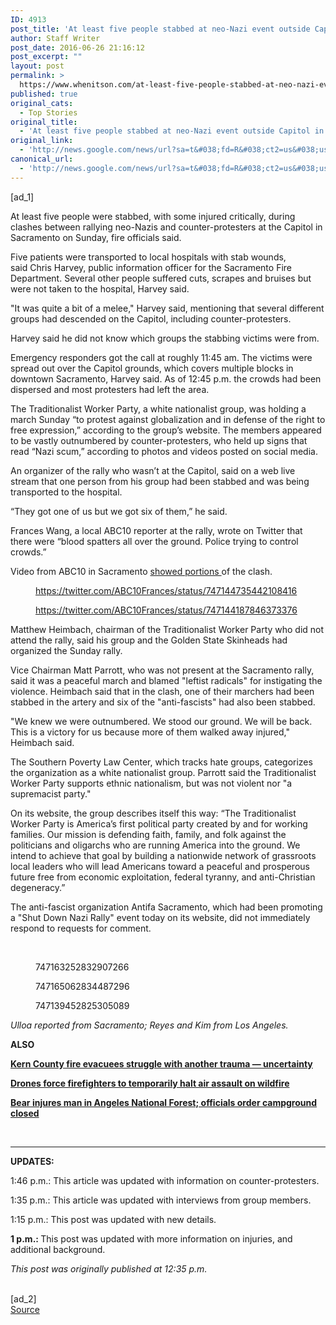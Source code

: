 ```yaml
---
ID: 4913
post_title: 'At least five people stabbed at neo-Nazi event outside Capitol in Sacramento &#8211; Los Angeles Times'
author: Staff Writer
post_date: 2016-06-26 21:16:12
post_excerpt: ""
layout: post
permalink: >
  https://www.whenitson.com/at-least-five-people-stabbed-at-neo-nazi-event-outside-capitol-in-sacramento-los-angeles-times/
published: true
original_cats:
  - Top Stories
original_title:
  - 'At least five people stabbed at neo-Nazi event outside Capitol in Sacramento - Los Angeles Times'
original_link:
  - 'http://news.google.com/news/url?sa=t&#038;fd=R&#038;ct2=us&#038;usg=AFQjCNHtKRqg5jI3VKLkJc-zFgQzeVe8qQ&#038;clid=c3a7d30bb8a4878e06b80cf16b898331&#038;cid=52779141330913&#038;ei=lEVwV-ibI9OEhQHyloygBw&#038;url=http://www.latimes.com/local/lanow/la-me-neo-nazi-stabbed-20160626-snap-htmlstory.html'
canonical_url:
  - 'http://news.google.com/news/url?sa=t&#038;fd=R&#038;ct2=us&#038;usg=AFQjCNHtKRqg5jI3VKLkJc-zFgQzeVe8qQ&#038;clid=c3a7d30bb8a4878e06b80cf16b898331&#038;cid=52779141330913&#038;ei=lEVwV-ibI9OEhQHyloygBw&#038;url=http://www.latimes.com/local/lanow/la-me-neo-nazi-stabbed-20160626-snap-htmlstory.html'
---
```

 [ad_1]
<br><div id="story" readability="132.13939980639">    <p>At least five people were stabbed, with some injured critically, during clashes between rallying neo-Nazis and counter-protesters at the Capitol in Sacramento on Sunday, fire officials said.</p><p>Five patients were transported to local hospitals with stab wounds, said Chris Harvey, public information officer for the Sacramento Fire Department. Several other people suffered cuts, scrapes and bruises but were not taken to the hospital, Harvey said.</p><p>"It was quite a bit of a melee," Harvey said, mentioning that several different groups had descended on the Capitol, including counter-protesters.</p><p>Harvey said he did not know which groups the stabbing victims were from.</p><p>Emergency responders got the call at roughly 11:45 am. The victims were spread out over the Capitol grounds, which covers multiple blocks in downtown Sacramento, Harvey said. As of 12:45 p.m. the crowds had been dispersed and most protesters had left the area.</p><p>The Traditionalist Worker Party, a white nationalist group, was holding a march Sunday “to protest against globalization and in defense of the right to free expression,” according to the group’s website. The members appeared to be vastly outnumbered by counter-protesters, who held up signs that read “Nazi scum,” according to photos and videos posted on social media. </p><p>An organizer of the rally who wasn’t at the Capitol, said on a web live stream that one person from his group had been stabbed and was being transported to the hospital.</p><p>“They got one of us but we got six of them,” he said.</p><p>Frances Wang, a local ABC10 reporter at the rally, wrote on Twitter that there were “blood spatters all over the ground. Police trying to control crowds.”</p><p>Video from ABC10 in Sacramento <a href="http://www.abc10.com/news/local/protests-taking-place-at-capitol-turn-violent/256289403" target="_blank">showed portions </a>of the clash.</p><figure class="raw-tweet full left conversation card">https://twitter.com/ABC10Frances/status/747144735442108416</figure><figure class="raw-tweet full left conversation card">https://twitter.com/ABC10Frances/status/747144187846373376</figure><p>Matthew Heimbach, chairman of the Traditionalist Worker Party who did not attend the rally, said his group and the Golden State Skinheads had organized the Sunday rally. </p><p>Vice Chairman Matt Parrott, who was not present at the Sacramento rally, said it was a peaceful march and blamed "leftist radicals" for instigating the violence. Heimbach said that in the clash, one of their marchers had been stabbed in the artery and six of the "anti-fascists" had also been stabbed.</p><p>"We knew we were outnumbered. We stood our ground. We will be back. This is a victory for us because more of them walked away injured," Heimbach said.</p><p>The Southern Poverty Law Center, which tracks hate groups, categorizes the organization as a white nationalist group. Parrott said the Traditionalist Worker Party supports ethnic nationalism, but was not violent nor "a supremacist party."</p><p>On its website, the group describes itself this way: “The Traditionalist Worker Party is America’s first political party created by and for working families. Our mission is defending faith, family, and folk against the politicians and oligarchs who are running America into the ground. We intend to achieve that goal by building a nationwide network of grassroots local leaders who will lead Americans toward a peaceful and prosperous future free from economic exploitation, federal tyranny, and anti-Christian degeneracy.”</p><p>The anti-fascist organization Antifa Sacramento, which had been promoting a "Shut Down Nazi Rally" event today on its website, did not immediately respond to requests for comment. </p><p> </p><figure class="raw-tweet full left conversation card">747163252832907266</figure><figure class="raw-tweet full left conversation card">747165062834487296</figure><figure class="raw-tweet full left conversation card">747139452825305089</figure><p><em>Ulloa reported from Sacramento; Reyes and Kim from Los Angeles.</em></p><p><strong><strong>ALSO</strong></strong></p><p><strong><strong><a href="http://www.latimes.com/local/lanow/la-me-ln-kern-county-fire-damage-20160624-snap-story.html" target="_blank">Kern County fire evacuees struggle with another trauma — uncertainty</a></strong></strong></p><p><strong><strong><a href="http://www.latimes.com/local/lanow/la-me-ln-san-gabriel-fire-20160626-snap-story.html" target="_blank">Drones force firefighters to temporarily halt air assault on wildfire</a></strong></strong></p><p><strong><strong><a href="http://www.latimes.com/local/lanow/la-me-ln-bear-injury-campground-20160626-snap-story.html" target="_blank">Bear injures man in Angeles National Forest; officials order campground closed</a></strong></strong></p><br/><hr/><p><strong>UPDATES:</strong></p><p>1:46 p.m.: This article was updated with information on counter-protesters.</p><p>1:35 p.m.: This article was updated with interviews from group members.</p><p>1:15 p.m.: This post was updated with new details. </p><p><strong>1 p.m.: </strong>This post was updated with more information on injuries, and additional background.</p><p><em>This post was originally published at 12:35 p.m.</em></p></div>
<br>[ad_2]
<br><a href="http://news.google.com/news/url?sa=t&#038;fd=R&#038;ct2=us&#038;usg=AFQjCNHtKRqg5jI3VKLkJc-zFgQzeVe8qQ&#038;clid=c3a7d30bb8a4878e06b80cf16b898331&#038;cid=52779141330913&#038;ei=lEVwV-ibI9OEhQHyloygBw&#038;url=http://www.latimes.com/local/lanow/la-me-neo-nazi-stabbed-20160626-snap-htmlstory.html">Source </a>